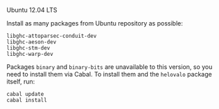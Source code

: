 Ubuntu 12.04 LTS

Install as many packages from Ubuntu repository as possible:

    libghc-attoparsec-conduit-dev
    libghc-aeson-dev
    libghc-stm-dev
    libghc-warp-dev

Packages `binary` and `binary-bits` are unavailable to this version, so you
need to install them via Cabal. To install them and the `helovalo` package
itself, run:

    cabal update
    cabal install
